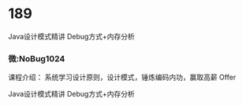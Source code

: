 # 189
Java设计模式精讲 Debug方式+内存分析
### 微:NoBug1024 


课程介绍：
系统学习设计原则，设计模式，锤炼编码内功，赢取高薪 Offer

Java设计模式精讲 Debug方式+内存分析
